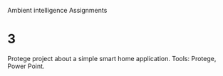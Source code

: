 Ambient intelligence Assignments
# 3
Protege project about a simple smart home application. 
Tools: Protege, Power Point.
